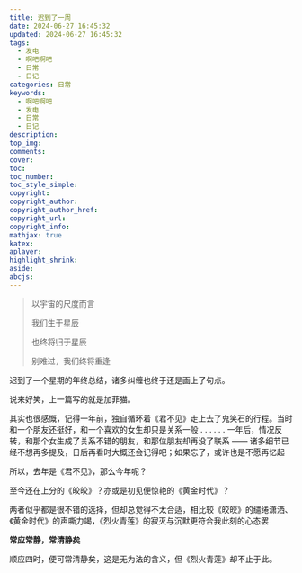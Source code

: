 ```yaml
---
title: 迟到了一周
date: 2024-06-27 16:45:32
updated: 2024-06-27 16:45:32
tags:
  - 发电
  - 啊吧啊吧
  - 日常
  - 日记
categories: 日常
keywords:
  - 啊吧啊吧
  - 发电
  - 日常
  - 日记
description: 
top_img:
comments:
cover:
toc:
toc_number:
toc_style_simple:
copyright:
copyright_author:
copyright_author_href:
copyright_url:
copyright_info:
mathjax: true
katex:
aplayer:
highlight_shrink:
aside:
abcjs:
---
```


> 以宇宙的尺度而言
>
> 我们生于星辰
>
> 也终将归于星辰
>
> 别难过，我们终将重逢

迟到了一个星期的年终总结，诸多纠缠也终于还是画上了句点。

说来好笑，上一篇写的就是加菲猫。

其实也很感慨，记得一年前，独自循环着《君不见》走上去了鬼笑石的行程。当时和一个朋友还挺好，和一个喜欢的女生却只是关系一般 . . . . . . 一年后，情况反转，和那个女生成了关系不错的朋友，和那位朋友却再没了联系 —— 诸多细节已经不想再多提及，日后再看时大概还会记得吧；如果忘了，或许也是不愿再忆起

所以，去年是《君不见》，那么今年呢？

至今还在上分的《皎皎》？亦或是初见便惊艳的《黄金时代》？

两者似乎都是很不错的选择，但却总觉得不太合适，相比较《皎皎》的缱绻潇洒、《黄金时代》的声嘶力竭，《烈火青莲》的寂灭与沉默更符合我此刻的心态罢

**常应常静，常清静矣**

顺应四时，便可常清静矣，这是无为法的含义，但《烈火青莲》却不止于此。
